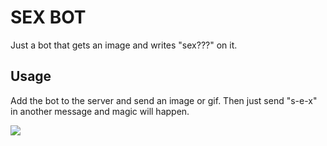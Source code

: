 # SEX BOT

Just a bot that gets an image and writes "sex???" on it.

## Usage

Add the bot to the server and send an image or gif. Then just send "s-e-x" in another message and magic will happen.

![](https://media.discordapp.net/attachments/973637066002923593/973727680044359710/file.jpg)